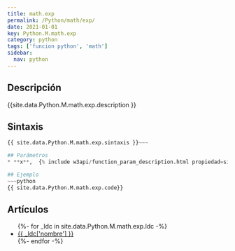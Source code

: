 ```yaml
---
title: math.exp
permalink: /Python/math/exp/
date: 2021-01-01
key: Python.M.math.exp
category: python
tags: ['funcion python', 'math']
sidebar: 
  nav: python
---
```


## Descripción
{{site.data.Python.M.math.exp.description }}

## Sintaxis
~~~python
{{ site.data.Python.M.math.exp.sintaxis }}~~~

## Parámetros
* **x**,  {% include w3api/function_param_description.html propiedad=site.data.Python.M.math.exp valor="x" %}

## Ejemplo
~~~python
{{ site.data.Python.M.math.exp.code}}
~~~

## Artículos
<ul>
{%- for _ldc in site.data.Python.M.math.exp.ldc -%}
   <li>
       <a href="{{_ldc['url'] }}">{{ _ldc['nombre'] }}</a>
   </li>
{%- endfor -%}
</ul>
